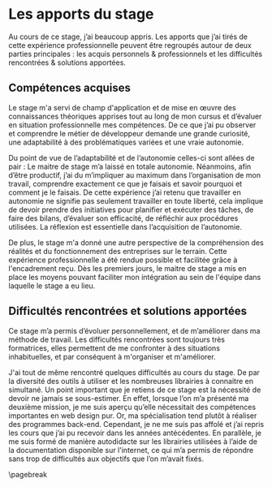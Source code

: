 Les apports du stage
=====================

Au cours de ce stage, j’ai beaucoup appris. Les apports que j’ai tirés de cette expérience professionnelle
peuvent être regroupés autour de deux parties principales : les acquis personnels & professionnels et les difficultés 
rencontrées & solutions apportées.

## Compétences acquises

Le stage m'a servi de champ d'application et de mise en œuvre des
connaissances théoriques apprises tout au long de mon cursus et d’évaluer en situation professionnelle mes compétences. 
De ce que j’ai pu observer et comprendre le métier de développeur demande une grande curiosité, une adaptabilité à 
des problématiques variées et une vraie autonomie. 


Du point de vue de l’adaptabilité et de l’autonomie celles-ci sont allées de pair : Le maitre de stage m’a 
laissé en totale autonomie. Néanmoins, afin d’être productif, j’ai du m’impliquer au maximum dans
l’organisation de mon travail, comprendre exactement ce que je faisais et savoir
pourquoi et comment je le faisais. De cette expérience j’ai retenu que travailler en
autonomie ne signifie pas seulement travailler en toute liberté, cela implique de devoir
prendre des initiatives pour planifier et exécuter des tâches, de faire des bilans,
d’évaluer son efficacité, de réfléchir aux procédures utilisées. La réflexion est
essentielle dans l’acquisition de l’autonomie.

De plus, le stage m'a donné une autre perspective de la compréhension des réalités et du fonctionnement des entreprises 
sur le terrain. Cette expérience professionnelle a été rendue possible et facilitée grâce à l'encadrement reçu. 
Dès les premiers jours, le maitre de stage a mis en place les moyens pouvant faciliter mon intégration au sein de l'équipe 
dans laquelle le stage a eu lieu. 

## Difficultés rencontrées et solutions apportées

Ce stage m’a permis d’évoluer personnellement, et de m’améliorer dans ma méthode de travail. Les
difficultés rencontrées sont toujours très formatrices, elles permettent de me confronter à des situations
inhabituelles, et par conséquent à m'organiser et m'améliorer.

J'ai tout de même rencontré quelques difficultés au cours du stage. De par la diversité des outils à
utiliser et les nombreuses librairies à connaitre en simultané. Un point important que je retiens de ce stage 
est la nécessité de devoir ne jamais se sous-estimer. En effet, lorsque l’on m’a présenté ma deuxième mission, je me suis aperçu qu’elle nécessitait 
des compétences importantes en web design pur. Or, ma spécialisation tend plutôt à réaliser des
programmes back-end. Cependant, je ne me suis pas affolé et j’ai repris les cours que j’ai pu recevoir dans les
années antécédentes. En parallèle, je me suis formé de manière autodidacte sur les librairies utilisées à l’aide 
de la documentation disponible sur l'internet, ce qui m’a permis de répondre sans trop de difficultés aux objectifs 
que l’on m’avait fixés.

\pagebreak